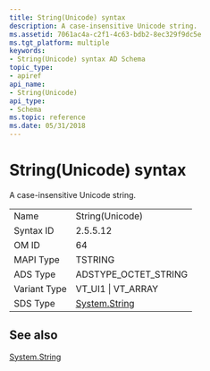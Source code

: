 ```yaml
---
title: String(Unicode) syntax
description: A case-insensitive Unicode string.
ms.assetid: 7061ac4a-c2f1-4c63-bdb2-8ec329f9dc5e
ms.tgt_platform: multiple
keywords:
- String(Unicode) syntax AD Schema
topic_type:
- apiref
api_name:
- String(Unicode)
api_type:
- Schema
ms.topic: reference
ms.date: 05/31/2018
---
```


# String(Unicode) syntax

A case-insensitive Unicode string.



|              |                                                                        |
|--------------|------------------------------------------------------------------------|
| Name         | String(Unicode)                                                        |
| Syntax ID    | 2.5.5.12                                                               |
| OM ID        | 64                                                                     |
| MAPI Type    | TSTRING                                                                |
| ADS Type     | ADSTYPE\_OCTET\_STRING                                                 |
| Variant Type | VT\_UI1 \| VT\_ARRAY                                                   |
| SDS Type     | [System.String](/dotnet/api/system.string) |



## See also

<dl> <dt>

[System.String](/dotnet/api/system.string)
</dt> </dl>

 

 